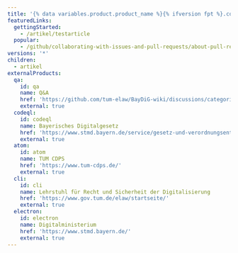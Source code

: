 ```yaml
---
title: '{% data variables.product.product_name %}{% ifversion fpt %}.com{% endif %} Help Documentation'
featuredLinks:
  gettingStarted:
    - /artikel/testarticle
  popular:
    - /github/collaborating-with-issues-and-pull-requests/about-pull-requests
versions: '*'
children:
  - artikel
externalProducts:
  qa:
    id: qa
    name: Q&A
    href: 'https://github.com/tum-elaw/BayDiG-wiki/discussions/categories/q-a'
    external: true
  codeql:
    id: codeql
    name: Bayerisches Digitalgesetz
    href: 'https://www.stmd.bayern.de/service/gesetz-und-verordnungsentwuerfe/'
    external: true
  atom:
    id: atom
    name: TUM CDPS
    href: 'https://www.tum-cdps.de/'
    external: true
  cli:
    id: cli
    name: Lehrstuhl für Recht und Sicherheit der Digitalisierung
    href: 'https://www.gov.tum.de/elaw/startseite/'
    external: true
  electron:
    id: electron
    name: Digitalministerium
    href: 'https://www.stmd.bayern.de/'
    external: true
---
```


